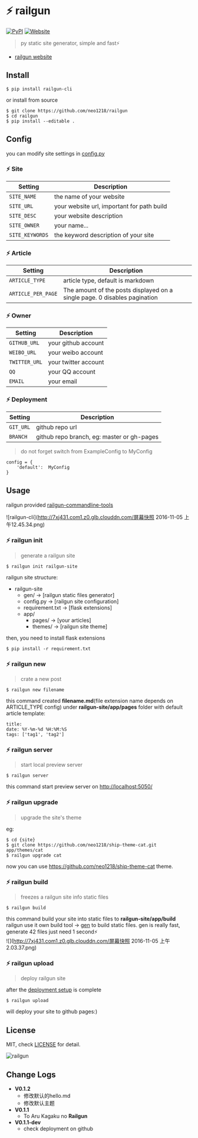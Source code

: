 # ⚡️ railgun
[![PyPI](https://img.shields.io/pypi/v/nine.svg?style=plastic)](https://pypi.python.org/pypi/railgun-cli)
[![Website](https://img.shields.io/website-up-down-green-red/http/shields.io.svg)](https://neo1218.github.io/railgun/)

> py static site generator, simple and fast⚡️

+ [railgun website](https://neo1218.github.io/railgun/)

## Install

    $ pip install railgun-cli

or install from source

    $ git clone https://github.com/neo1218/railgun
    $ cd railgun
    $ pip install --editable .

## Config
you can modify site settings in [config.py](https://github.com/neo1218/railgun/blob/master/site/config.py)

### ⚡️ Site

Setting | Description
--- | ---
`SITE_NAME` | the name of your website
`SITE_URL` | your website url, important for path build
`SITE_DESC` | your website description
`SITE_OWNER` | your name...
`SITE_KEYWORDS` | the keyword description of your site

### ⚡️ Article

Setting | Description
--- | ---
`ARTICLE_TYPE` | article type, default is markdown
`ARTICLE_PER_PAGE` | The amount of the posts displayed on a single page. 0 disables pagination

### ⚡️ Owner

Setting | Description
--- | ---
`GITHUB_URL` | your github account
`WEIBO_URL` | your weibo account
`TWITTER_URL` | your twitter account
`QQ` | your QQ account
`EMAIL` | your email

### ⚡️ Deployment

Setting | Description
--- | ---
`GIT_URL`| github repo url
`BRANCH`| github repo branch, eg: master or gh-pages


> do not forget switch from ExampleConfig to MyConfig

```
config = {
    'default':  MyConfig
}
```

## Usage
railgun provided [railgun-commandline-tools](https://github.com/neo1218/railgun/blob/master/cli/railgun.py)

![railgun-cli](http://7xj431.com1.z0.glb.clouddn.com/屏幕快照 2016-11-05 上午12.45.34.png)

### ⚡️ railgun init
> generate a railgun site

```
$ railgun init railgun-site
```

railgun site structure:

+ railgun-site
    +  gen/ -> [railgun static files generator]
    +  config.py -> [railgun site configuration]
    +  requirement.txt -> [flask extensions]
    + app/
        +  pages/ -> [your articles]
        +  themes/ -> [railgun site theme]

then, you need to install flask extensions

    $ pip install -r requirement.txt

### ⚡️ railgun new
> crate a new post

```
$ railgun new filename
```

this command created **filename.md**(file extension name depends on ARTICLE_TYPE config) under **railgun-site/app/pages** folder with default article template:

```
title:
date: %Y-%m-%d %H:%M:%S
tags: ['tag1', 'tag2']
```

### ⚡️ railgun server
> start local preview server

```
$ railgun server
```

this command start preview server on [http://localhost:5050/](http://localhost:5050/)

### ⚡️ railgun upgrade
> upgrade the site's theme

eg:

```
$ cd {site}
$ git clone https://github.com/neo1218/ship-theme-cat.git app/themes/cat
$ railgun upgrade cat
```

now you can use https://github.com/neo1218/ship-theme-cat theme.

### ⚡️ railgun build
> freezes a railgun site info static files

```
$ railgun build
```

this command build your site into static files to **railgun-site/app/build**
<br/>
railgun use it own build tool -> [gen](https://github.com/neo1218/railgun/tree/master/gen) to build static files. gen is really fast, generate 42 files just need 1 second⚡️ <br/>
![](http://7xj431.com1.z0.glb.clouddn.com/屏幕快照 2016-11-05 上午2.03.37.png)

### ⚡️ railgun upload
> deploy railgun site

after the [deployment setup](https://github.com/neo1218/railgun#️-deployment) is complete

```
$ railgun upload
```

will deploy your site to github pages:)

## License
MIT, check [LICENSE](https://github.com/neo1218/railgun/blob/master/LICENSE) for detail.

![railgun](https://cloud.githubusercontent.com/assets/10671733/20017054/f80f9706-a2fc-11e6-9a56-72e7b73c5320.png)

## Change Logs
+ **V0.1.2**
    - 修改默认的hello.md
    - 修改默认主题
+ **V0.1.1**
    - To Aru Kagaku no **Railgun**
+ **V0.1.1-dev**
    - check deployment on github
